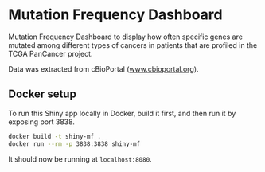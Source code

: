 # Mutation Frequency Dashboard
Mutation Frequency Dashboard to display how often specific genes are mutated among different types of cancers in patients that are profiled in the TCGA PanCancer project.

Data was extracted from cBioPortal (www.cbioportal.org).

## Docker setup
To run this Shiny app locally in Docker, build it first, and then run it by exposing port 3838.
```bash
docker build -t shiny-mf .
docker run --rm -p 3838:3838 shiny-mf
```

It should now be running at `localhost:8080`.
